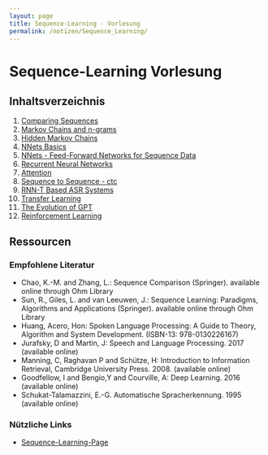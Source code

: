 ```yaml
---
layout: page
title: Sequence-Learning - Vorlesung
permalink: /notizen/Sequence_Learning/
---
```


# Sequence-Learning Vorlesung

## Inhaltsverzeichnis

1. [Comparing Sequences](01-comparing-sequences/index.md)
2. [Markov Chains and n-grams](02-markov-chains/index.md)
3. [Hidden Markov Chains](sql3)
4. [NNets Basics](sql4)
5. [NNets - Feed-Forward Networks for Sequence Data](sql5)
6. [Recurrent Neural Networks](sql6)
7. [Attention](sql7)
8. [Sequence to Sequence - ctc](sql8)
9. [RNN-T Based ASR Systems](sql9)
10. [Transfer Learning](sql10)
11. [The Evolution of GPT](sql11)
12. [Reinforcement Learning](sql12)

## Ressourcen

### Empfohlene Literatur

- Chao, K.-M. and Zhang, L.: Sequence Comparison (Springer). available online through Ohm Library
- Sun, R., Giles, L. and van Leeuwen, J.: Sequence Learning: Paradigms, Algorithms and Applications (Springer). available online through Ohm Library
- Huang, Acero, Hon: Spoken Language Processing: A Guide to Theory, Algorithm and System Development. (ISBN-13: 978-0130226167)
- Jurafsky, D and Martin, J: Speech and Language Processing. 2017 (available online)
- Manning, C, Raghavan P and Schütze, H: Introduction to Information Retrieval, Cambridge University Press. 2008. (available online)
- Goodfellow, I and Bengio,Y and Courville, A: Deep Learning. 2016 (available online)
- Schukat-Talamazzini, E.-G. Automatische Spracherkennung. 1995 (available online)


### Nützliche Links
- [Sequence-Learning-Page](https://seqlrn.github.io/)